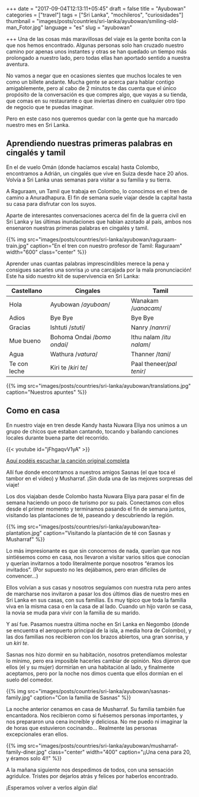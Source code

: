 +++
date = "2017-09-04T12:13:11+05:45"
draft = false
title = "Ayubowan"
categories = ["travel"]
tags = ["Sri Lanka", "mochileros", "curiosidades"]
thumbnail = "images/posts/countries/sri-lanka/ayubowan/smiling-old-man_Fotor.jpg"
language = "es"
slug = "ayubowan"

+++
Una de las cosas más maravillosas del viaje es la gente bonita con la que nos hemos encontrado. Algunas personas solo han cruzado nuestro camino por apenas unos instantes y otras se han quedado un tiempo más prolongado a nuestro lado, pero todas ellas han aportado sentido a nuestra aventura.

No vamos a negar que en ocasiones sientes que muchos locales te ven como un billete andante. Mucha gente se acerca para hablar contigo amigablemente, pero al cabo de 2 minutos te das cuenta que el único propósito de la conversación  es que compres algo, que vayas a su tienda, que comas en su restaurante o que inviertas dinero en cualquier otro tipo de negocio que te puedas imaginar. 

Pero en este caso nos queremos quedar con la gente que ha marcado nuestro mes en Sri Lanka.

## Aprendiendo nuestras primeras palabras en cingalés y tamil

En el de vuelo Omán (donde hacíamos escala) hasta Colombo, encontramos a Adrián, un cingalés que vive en Suiza desde hace 20 años. Volvía a Sri Lanka unas semanas para visitar a su familia y su tierra.

A Raguraam, un Tamil que trabaja en Colombo, lo conocimos en el tren de camino a Anuradhapura. El fin de semana suele viajar desde la capital hasta su casa para disfrutar con los suyos. 

Aparte de interesantes conversaciones acerca del fin de la guerra civil en Sri Lanka y las últimas inundaciones que habían azotado al país, ambos nos ensenaron nuestras primeras palabras en cingalés y tamil.

{{% img src="images/posts/countries/sri-lanka/ayubowan/raguraam-train.jpg" caption="En el tren con nuestro profesor de Tamil: Raguraam" width="600" class="center" %}}

Aprender unas cuantas palabras imprescindibles merece la pena y consigues sacarles una sonrisa ¡o una carcajada por la mala pronunciación! Este ha sido nuestro kit de supervivencia en Sri Lanka:

Castellano|Cingales|Tamil|
------------- | ------------- | -------------
Hola|Ayubowan /*ayuboan*/|Wanakam /*uanacam*/|
Adios|Bye Bye|Bye Bye| 
Gracias| Ishtuti /*stuti*/|Nanry /*nanrri*/|
Mue bueno|Bohoma Ondai /*bomo ondai*/|Ithu nalam /*itu nalam*/|
Agua|Wathura /*vatura*/|Thanner /*tani*/|
Te con leche|Kiri te /*kiri te*/|Paal theneer/*pal tenir*/|

{{% img src="images/posts/countries/sri-lanka/ayubowan/translations.jpg" caption="Nuestros apuntes" %}}

## Como en casa

En nuestro viaje en tren desde Kandy hasta Nuwara Eliya nos unimos a un grupo de chicos que estaban cantando, tocando y bailando canciones locales durante buena parte del recorrido.

{{< youtube id="jFhgaqvV1yA" >}}

<a href="https://www.youtube.com/watch?v=4UQsyot7C5I" target="_blank">Aquí podéis escuchar la canción original completa</a>

Allí fue donde encontramos a nuestros amigos Sasnas (el que toca el tambor en el video) y Musharraf. ¡Sin duda una de las mejores sorpresas del viaje! 

Los dos viajaban desde Colombo hasta Nuwara Eliya para pasar el fin de semana haciendo un poco de turismo por su país. Conectamos con ellos desde el primer momento y terminamos pasando el fin de semana juntos, visitando las plantaciones de té, paseando y descubriendo la región.

{{% img src="images/posts/countries/sri-lanka/ayubowan/tea-plantation.jpg" caption="Visitando la plantación de té con Sasnas y Musharraf" %}}

Lo más impresionante es que sin conocernos de nada, querían que nos sintiésemos como en casa, nos llevaron a visitar 
varios sitios que conocían y querían invitarnos a todo literalmente porque nosotros “éramos los invitados”. (Por supuesto no les dejábamos, pero eran difíciles de convencer...)

Ellos volvían a sus casas y nosotros seguíamos con nuestra ruta pero antes de marcharse nos invitaron a pasar los dos últimos días de nuestro mes en Sri Lanka en sus casas, con sus familias. Es muy típico que toda la familia viva en la misma casa o en la casa de al lado. Cuando un hijo varón se casa, la novia se muda para vivir con la familia de su marido. 

Y así fue. Pasamos nuestra última noche en Sri Lanka en Negombo (donde se encuentra el aeropuerto principal de la isla, 
a media hora de Colombo), y las dos familias nos recibieron con los brazos abiertos, una gran sonrisa, y un *kiri te*. 

Sasnas nos hizo dormir en su habitación, nosotros pretendíamos molestar lo mínimo, pero era imposible hacerles cambiar de opinión. Nos dijeron que ellos (el y su mujer) dormirían en una habitación al lado, y finalmente aceptamos, pero por la noche nos dimos cuenta que ellos dormían en el suelo del comedor. 

{{% img src="images/posts/countries/sri-lanka/ayubowan/sasnas-family.jpg" caption="Con la familia de Sasnas" %}}

La noche anterior cenamos en casa de Musharraf. Su familia también fue encantadora. Nos recibieron como si fuésemos personas importantes, y nos prepararon una cena increíble y deliciosa. No me puedo ni imaginar la de horas que estuvieron cocinando… Realmente las personas excepcionales eran ellos.

{{% img src="images/posts/countries/sri-lanka/ayubowan/musharraf-family-diner.jpg" class="center" width="400" caption="¡¡Una cena para 20, y éramos solo 4!!"  %}}

A la mañana siguiente nos despedimos de todos, con una sensación agridulce. Tristes por dejarlos atrás y felices por haberlos encontrado.

¡Esperamos volver a verlos algún día!


